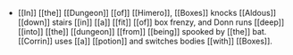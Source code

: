 - [[In]] [[the]] [[Dungeon]] [[of]] [[Himero]], [[Boxes]] knocks [[Aldous]] [[down]] stairs [[in]] [[a]] [[fit]] [[of]] box frenzy, and Donn runs [[deep]] [[into]] [[the]] [[dungeon]] [[from]] [[being]] spooked by [[the]] bat. [[Corrin]] uses [[a]] [[potion]] and switches bodies [[with]] [[Boxes]].
